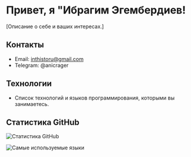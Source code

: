 # Привет, я "Ибрагим Эгембердиев!

[Описание о себе и ваших интересах.]

## Контакты

- Email: inthistoru@gmail.com
- Telegram: @anicrager

## Технологии

- Список технологий и языков программирования, которыми вы занимаетесь.

## Статистика GitHub

![Статистика GitHub](https://github-readme-stats.vercel.app/api?username=Egemberdiev-Ibragim&show_icons=true&count_private=true)

![Самые используемые языки](https://github-readme-stats.vercel.app/api/top-langs/?username=Egemberdiev-Ibragim&layout=compact)




